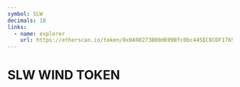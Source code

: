 ```yaml
---
symbol: SLW
decimals: 18
links:
  - name: explorer
    url: https://etherscan.io/token/0x0A98273B00d699Bfc0bc445EC8CDF17653A98c1C
---
```


# SLW WIND TOKEN
